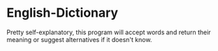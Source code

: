 # English-Dictionary
Pretty self-explanatory, this program will accept words and return their meaning or suggest alternatives if it doesn't know.

